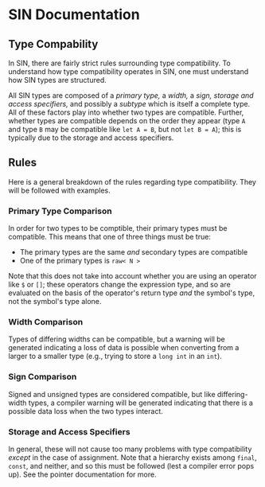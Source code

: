# SIN Documentation
## Type Compability

In SIN, there are fairly strict rules surrounding type compatibility. To understand how type compatibility operates in SIN, one must understand how SIN types are structured.

All SIN types are composed of a *primary type,* a *width,* a *sign,* *storage and access specifiers,* and possibly a *subtype* which is itself a complete type. All of these factors play into whether two types are compatible. Further, whether types are compatible depends on the order they appear (type ```A``` and type ```B``` may be compatible like ```let A = B```, but not ```let B = A```); this is typically due to the storage and access specifiers.

## Rules

Here is a general breakdown of the rules regarding type compatibility. They will be followed with examples.

### Primary Type Comparison

In order for two types to be comptible, their primary types must be compatible. This means that one of three things must be true:

* The primary types are the same *and* secondary types are compatible
* One of the primary types is ```raw< N >```

Note that this does not take into account whether you are using an operator like ```$``` or ```[]```; these operators change the expression type, and so are evaluated on the basis of the operator's return type *and* the symbol's type, not the symbol's type alone.

### Width Comparison

Types of differing widths can be compatible, but a warning will be generated indicating a loss of data is possible when converting from a larger to a smaller type (e.g., trying to store a ```long int``` in an ```int```).

### Sign Comparison

Signed and unsigned types are considered compatible, but like differing-width types, a compiler warning will be generated indicating that there is a possible data loss when the two types interact.

### Storage and Access Specifiers

In general, these will not cause too many problems with type compatibility *except* in the case of assignment. Note that a hierarchy exists among `final`, `const`, and neither, and so this must be followed (lest a compiler error pops up). See the pointer documentation for more.
